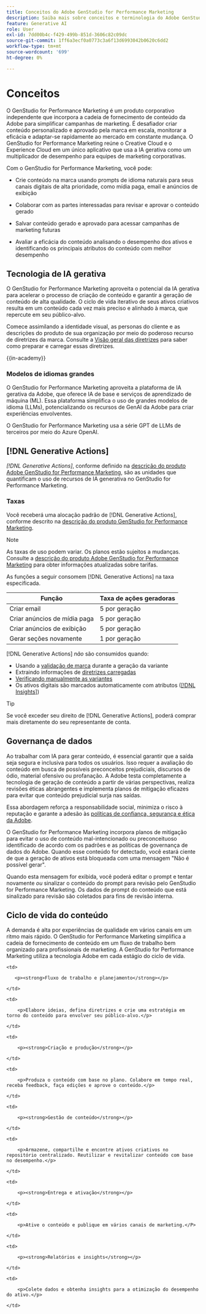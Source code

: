 ```yaml
---
title: Conceitos do Adobe GenStudio for Performance Marketing
description: Saiba mais sobre conceitos e terminologia do Adobe GenStudio for Performance Marketing.
feature: Generative AI
role: User
exl-id: 7dd00b4c-f429-499b-851d-3606c82c09dc
source-git-commit: 1ff6a3ecf0a0773c3a6f13d6993042b0620c6dd2
workflow-type: tm+mt
source-wordcount: '699'
ht-degree: 0%

---
```


# Conceitos 

O GenStudio for Performance Marketing é um produto corporativo independente que incorpora a cadeia de fornecimento de conteúdo da Adobe para simplificar campanhas de marketing. É desafiador criar conteúdo personalizado e aprovado pela marca em escala, monitorar a eficácia e adaptar-se rapidamente ao mercado em constante mudança. O GenStudio for Performance Marketing reúne o Creative Cloud e o Experience Cloud em um único aplicativo que usa a IA gerativa como um multiplicador de desempenho para equipes de marketing corporativas.

Com o GenStudio for Performance Marketing, você pode:

* Crie conteúdo na marca usando prompts de idioma naturais para seus canais digitais de alta prioridade, como mídia paga, email e anúncios de exibição

* Colaborar com as partes interessadas para revisar e aprovar o conteúdo gerado
* Salvar conteúdo gerado e aprovado para acessar campanhas de marketing futuras
* Avaliar a eficácia do conteúdo analisando o desempenho dos ativos e identificando os principais atributos do conteúdo com melhor desempenho

## Tecnologia de IA gerativa

O GenStudio for Performance Marketing aproveita o potencial da IA gerativa para acelerar o processo de criação de conteúdo e garantir a geração de conteúdo de alta qualidade. O ciclo de vida iterativo de seus ativos criativos resulta em um conteúdo cada vez mais preciso e alinhado à marca, que repercute em seu público-alvo.

Comece assimilando a identidade visual, as personas do cliente e as descrições do produto de sua organização por meio do poderoso recurso de diretrizes da marca. Consulte a [Visão geral das diretrizes](../user-guide/guidelines/overview.md) para saber como preparar e carregar essas diretrizes.

{{in-academy}}

### Modelos de idiomas grandes

O GenStudio for Performance Marketing aproveita a plataforma de IA gerativa da Adobe, que oferece IA de base e serviços de aprendizado de máquina (ML). Essa plataforma simplifica o uso de grandes modelos de idioma (LLMs), potencializando os recursos de GenAI da Adobe para criar experiências envolventes.

O GenStudio for Performance Marketing usa a série GPT de LLMs de terceiros por meio do Azure OpenAI.<!-- Claude, and Gemini models. -->

## [!DNL Generative Actions]

_[!DNL Generative Actions]_, conforme definido na [descrição do produto Adobe GenStudio for Performance Marketing](https://helpx.adobe.com/legal/product-descriptions/adobe-genstudio-for-performance-marketing---product-description.html), são as unidades que quantificam o uso de recursos de IA generativa no GenStudio for Performance Marketing.

<!-- Add example about usage mode?
Where users check how many generative actions they have left
How they re-up their genactions
If genactions roll over month to month or not -->

### Taxas

Você receberá uma alocação padrão de [!DNL Generative Actions], conforme descrito na [descrição do produto GenStudio for Performance Marketing](https://helpx.adobe.com/legal/product-descriptions/adobe-genstudio-for-performance-marketing---product-description.html).

>[!NOTE]
>
>As taxas de uso podem variar. Os planos estão sujeitos a mudanças. Consulte a [descrição do produto Adobe GenStudio for Performance Marketing](https://helpx.adobe.com/legal/product-descriptions/adobe-genstudio-for-performance-marketing---product-description.html) para obter informações atualizadas sobre tarifas.

As funções a seguir consomem [!DNL Generative Actions] na taxa especificada.

| Função | Taxa de ações geradoras |
| -----------------------  | ------------------ |
| Criar email | 5 por geração |
| Criar anúncios de mídia paga | 5 por geração |
| Criar anúncios de exibição | 5 por geração |
| Gerar seções novamente | 1 por geração |

<!-- | Generate on-brand images | 1 per prompt  |
| Translation              | 1 per prompt  |
| Video: ADLS              | 1 per prompt  |
| Video: TTS + Avatar      | 1 per prompt  | -->

[!DNL Generative Actions] _não_ são consumidos quando:

* Usando a [validação de marca](/help/user-guide/guidelines/brand-validation.md) durante a geração da variante
* Extraindo informações de [diretrizes carregadas](/help/user-guide/guidelines/add-guidelines.md)
* [Verificando manualmente as variantes](/help/user-guide/guidelines/brand-validation.md#improve-brand-alignment)
* Os ativos digitais são marcados automaticamente com atributos ([[!DNL Insights]](/help/user-guide/insights/overview.md))

>[!TIP]
>
>Se você exceder seu direito de [!DNL Generative Actions], poderá comprar mais diretamente do seu representante de conta.

## Governança de dados

Ao trabalhar com IA para gerar conteúdo, é essencial garantir que a saída seja segura e inclusiva para todos os usuários. Isso requer a avaliação do conteúdo em busca de possíveis preconceitos prejudiciais, discursos de ódio, material ofensivo ou profanação. A Adobe testa completamente a tecnologia de geração de conteúdo a partir de várias perspectivas, realiza revisões éticas abrangentes e implementa planos de mitigação eficazes para evitar que conteúdo prejudicial surja nas saídas.

Essa abordagem reforça a responsabilidade social, minimiza o risco à reputação e garante a adesão às [políticas de confiança, segurança e ética da Adobe](https://www.adobe.com/content/dam/cc/en/ai-ethics/pdfs/Adobe-AI-Ethics-Principles.pdf).

O GenStudio for Performance Marketing incorpora planos de mitigação para evitar o uso de conteúdo mal-intencionado ou preconceituoso identificado de acordo com os padrões e as políticas de governança de dados do Adobe. Quando esse conteúdo for detectado, você estará ciente de que a geração de ativos está bloqueada com uma mensagem &quot;Não é possível gerar&quot;.

Quando esta mensagem for exibida, você poderá editar o prompt e tentar novamente _ou_ sinalizar o conteúdo do prompt para revisão pelo GenStudio for Performance Marketing. Os dados de prompt do conteúdo que está sinalizado para revisão são coletados para fins de revisão interna.

## Ciclo de vida do conteúdo

A demanda é alta por experiências de qualidade em vários canais em um ritmo mais rápido. O GenStudio for Performance Marketing simplifica a cadeia de fornecimento de conteúdo em um fluxo de trabalho bem organizado para profissionais de marketing. A GenStudio for Performance Marketing utiliza a tecnologia Adobe em cada estágio do ciclo de vida.

<table style="table-layout:auto">

<tr style="border: 0;">

    <td>

       <p><strong>Fluxo de trabalho e planejamento</strong></p>

    </td>

    <td>

        <p>Elabore ideias, defina diretrizes e crie uma estratégia em torno do conteúdo para envolver seu público-alvo.</p>

    </td>

</tr>

<tr style="border: 0;">

    <td>

        <p><strong>Criação e produção</strong></p>

    </td>

    <td>

        <p>Produza o conteúdo com base no plano. Colabore em tempo real, receba feedback, faça edições e aprove o conteúdo.</p>

    </td>

</tr>

<tr style="border: 0;">

    <td>

        <p><strong>Gestão de conteúdo</strong></p>

    </td>

    <td>

        <p>Armazene, compartilhe e encontre ativos criativos no repositório centralizado. Reutilizar e revitalizar conteúdo com base no desempenho.</p>

    </td>

</tr>

<tr style="border: 0;">

    <td>

        <p><strong>Entrega e ativação</strong></p>

    </td>

    <td>

        <p>Ative o conteúdo e publique em vários canais de marketing.</P>

    </td>

</tr>

<tr style="border: 0;">

    <td>

        <p><strong>Relatórios e insights</strong></p>

    </td>

    <td>

        <p>Colete dados e obtenha insights para a otimização do desempenho do ativo.</p>

    </td>

</tr>

</table>
